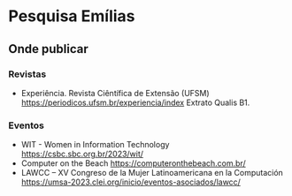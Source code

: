 # Pesquisa Emílias


## Onde publicar

### Revistas

- Experiência. Revista Ciêntífica de Extensão (UFSM) https://periodicos.ufsm.br/experiencia/index Extrato Qualis B1.


### Eventos

- WIT - Women in Information Technology https://csbc.sbc.org.br/2023/wit/
- Computer on the Beach https://computeronthebeach.com.br/
- LAWCC – XV Congreso de la Mujer Latinoamericana en la Computación https://umsa-2023.clei.org/inicio/eventos-asociados/lawcc/
